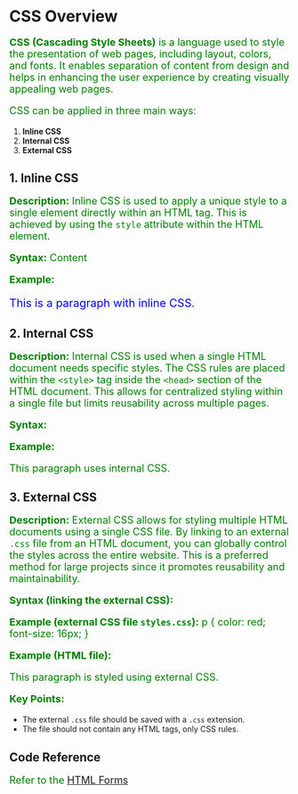 # CSS Overview

**CSS (Cascading Style Sheets)** is a language used to style the presentation of web pages, including layout, colors, and fonts. It enables separation of content from design and helps in enhancing the user experience by creating visually appealing web pages.

CSS can be applied in three main ways:
1. **Inline CSS**
2. **Internal CSS**
3. **External CSS**

## 1. Inline CSS

**Description:**
Inline CSS is used to apply a unique style to a single element directly within an HTML tag. This is achieved by using the `style` attribute within the HTML element.

**Syntax:**
    <tagname style="property: value;">Content</tagname>

**Example:**
    <p style="color: blue; font-size: 20px;">This is a paragraph with inline CSS.</p>

## 2. Internal CSS

**Description:**
Internal CSS is used when a single HTML document needs specific styles. The CSS rules are placed within the `<style>` tag inside the `<head>` section of the HTML document. This allows for centralized styling within a single file but limits reusability across multiple pages.

**Syntax:**
    <head>
      <style>
        selector {
          property: value;
        }
      </style>
    </head>

**Example:**
    <head>
      <style>
        p {
          color: green;
          font-size: 18px;
        }
      </style>
    </head>
    <body>
      <p>This paragraph uses internal CSS.</p>
    </body>

## 3. External CSS

**Description:**
External CSS allows for styling multiple HTML documents using a single CSS file. By linking to an external `.css` file from an HTML document, you can globally control the styles across the entire website. This is a preferred method for large projects since it promotes reusability and maintainability.

**Syntax (linking the external CSS):**
    <head>
      <link rel="stylesheet" href="styles.css">
    </head>

**Example (external CSS file `styles.css`):**
    p {
      color: red;
      font-size: 16px;
    }

**Example (HTML file):**
    <head>
      <link rel="stylesheet" href="styles.css">
    </head>
    <body>
      <p>This paragraph is styled using external CSS.</p>
    </body>

**Key Points:**
- The external `.css` file should be saved with a `.css` extension.
- The file should not contain any HTML tags, only CSS rules.

## Code Reference
Refer to the [HTML Forms](https://github.com/manunmathew/python/raw/main/code/CSS/inline.html)
